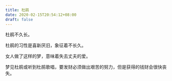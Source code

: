 ```yaml
---
title: 杜鹃
date: 2020-02-15T20:54:12+08:00
draft: false
---
```


杜鹃不久长。

杜鹃的习性是喜新厌旧，象征着不长久。

女人做了这样的梦，意味着失去丈夫的爱。

梦见杜鹃或听到杜鹃歌唱，要发财必须做出艰苦的努力，但是获得的钱财会很快丧失。
